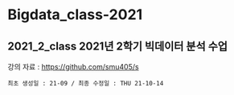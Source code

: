 # Bigdata_class-2021 
## 2021_2_class 2021년 2학기 빅데이터 분석 수업
강의 자료 : https://github.com/smu405/s

``` 최초 생성일 : 21-09 / 최종 수정일 : THU 21-10-14 ```

